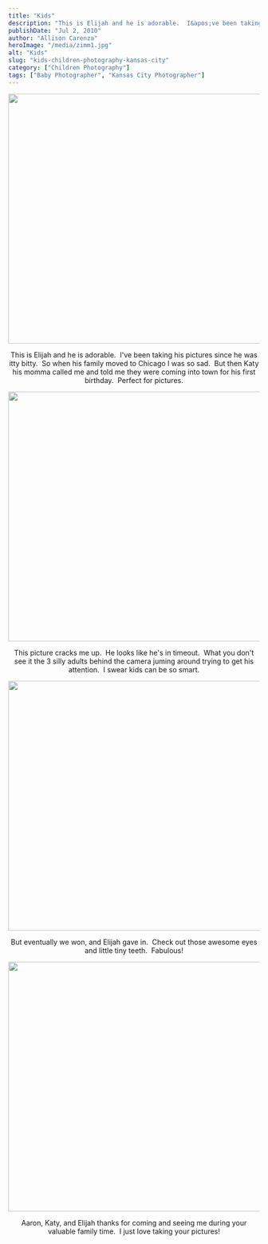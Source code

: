 ```yaml
---
title: "Kids"
description: "This is Elijah and he is adorable.  I&apos;ve been taking his pictures since he was itty bitty.  So when his "
publishDate: "Jul 2, 2010"
author: "Allison Carenza"
heroImage: "/media/zimm1.jpg"
alt: "Kids"
slug: "kids-children-photography-kansas-city"
category: ["Children Photography"]
tags: ["Baby Photographer", "Kansas City Photographer"]
---
```


<p><a rel="attachment wp-att-1040" href="http://www.allisoncarenza.com/archives/1039/zimm1"><img class="aligncenter size-full wp-image-1040" title="zimm1" src="/media/zimm1.jpg" alt="" width="750" height="500" srcset="/media/zimm1.jpg 750w, /media/zimm1-300x200.jpg 300w" sizes="(max-width: 750px) 100vw, 750px" /></a></p>
<p style="text-align: center;">This is Elijah and he is adorable.  I&apos;ve been taking his pictures since he was itty bitty.  So when his family moved to Chicago I was so sad.  But then Katy his momma called me and told me they were coming into town for his first birthday.  Perfect for pictures.</p>
<p><a rel="attachment wp-att-1041" href="http://www.allisoncarenza.com/archives/1039/zimm2"><img class="aligncenter size-full wp-image-1041" title="zimm2" src="/media/zimm2.jpg" alt="" width="750" height="500" srcset="/media/zimm2.jpg 750w, /media/zimm2-300x200.jpg 300w" sizes="(max-width: 750px) 100vw, 750px" /></a></p>
<p style="text-align: center;">This picture cracks me up.  He looks like he&apos;s in timeout.  What you don&apos;t see it the 3 silly adults behind the camera juming around trying to get his attention.  I swear kids can be so smart.</p>
<p><a rel="attachment wp-att-1043" href="http://www.allisoncarenza.com/archives/1039/zimm4"><img class="aligncenter size-full wp-image-1043" title="zimm4" src="/media/zimm4.jpg" alt="" width="750" height="500" srcset="/media/zimm4.jpg 750w, /media/zimm4-300x200.jpg 300w" sizes="(max-width: 750px) 100vw, 750px" /></a></p>
<p style="text-align: center;">But eventually we won, and Elijah gave in.  Check out those awesome eyes and little tiny teeth.  Fabulous!</p>
<p><a rel="attachment wp-att-1044" href="http://www.allisoncarenza.com/archives/1039/zimm5"><img class="aligncenter size-full wp-image-1044" title="zimm5" src="/media/zimm5.jpg" alt="" width="751" height="500" srcset="/media/zimm5.jpg 751w, /media/zimm5-300x200.jpg 300w" sizes="(max-width: 751px) 100vw, 751px" /></a></p>
<p style="text-align: center;">Aaron, Katy, and Elijah thanks for coming and seeing me during your valuable family time.  I just love taking your pictures!</p>

